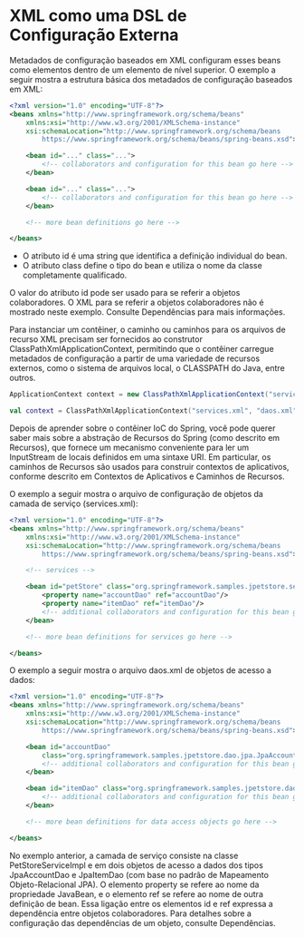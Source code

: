 # XML como uma DSL de Configuração Externa

Metadados de configuração baseados em XML configuram esses beans como elementos <bean/> dentro de um elemento <beans/> de nível superior. O exemplo a seguir mostra a estrutura básica dos metadados de configuração baseados em XML:

```xml
<?xml version="1.0" encoding="UTF-8"?>
<beans xmlns="http://www.springframework.org/schema/beans"
	xmlns:xsi="http://www.w3.org/2001/XMLSchema-instance"
	xsi:schemaLocation="http://www.springframework.org/schema/beans
		https://www.springframework.org/schema/beans/spring-beans.xsd">

	<bean id="..." class="...">
		<!-- collaborators and configuration for this bean go here -->
	</bean>

	<bean id="..." class="...">
		<!-- collaborators and configuration for this bean go here -->
	</bean>

	<!-- more bean definitions go here -->

</beans>
```

* O atributo id é uma string que identifica a definição individual do bean.
* O atributo class define o tipo do bean e utiliza o nome da classe completamente qualificado.

O valor do atributo id pode ser usado para se referir a objetos colaboradores. O XML para se referir a objetos colaboradores não é mostrado neste exemplo. Consulte Dependências para mais informações.

Para instanciar um contêiner, o caminho ou caminhos para os arquivos de recurso XML precisam ser fornecidos ao construtor ClassPathXmlApplicationContext, permitindo que o contêiner carregue metadados de configuração a partir de uma variedade de recursos externos, como o sistema de arquivos local, o CLASSPATH do Java, entre outros.


```java
ApplicationContext context = new ClassPathXmlApplicationContext("services.xml", "daos.xml");
```

```kotlin
val context = ClassPathXmlApplicationContext("services.xml", "daos.xml")
```

Depois de aprender sobre o contêiner IoC do Spring, você pode querer saber mais sobre a abstração de Recursos do Spring (como descrito em Recursos), que fornece um mecanismo conveniente para ler um InputStream de locais definidos em uma sintaxe URI. Em particular, os caminhos de Recursos são usados para construir contextos de aplicativos, conforme descrito em Contextos de Aplicativos e Caminhos de Recursos.

O exemplo a seguir mostra o arquivo de configuração de objetos da camada de serviço (services.xml):

```xml
<?xml version="1.0" encoding="UTF-8"?>
<beans xmlns="http://www.springframework.org/schema/beans"
	xmlns:xsi="http://www.w3.org/2001/XMLSchema-instance"
	xsi:schemaLocation="http://www.springframework.org/schema/beans
		https://www.springframework.org/schema/beans/spring-beans.xsd">

	<!-- services -->

	<bean id="petStore" class="org.springframework.samples.jpetstore.services.PetStoreServiceImpl">
		<property name="accountDao" ref="accountDao"/>
		<property name="itemDao" ref="itemDao"/>
		<!-- additional collaborators and configuration for this bean go here -->
	</bean>

	<!-- more bean definitions for services go here -->

</beans>
```

O exemplo a seguir mostra o arquivo daos.xml de objetos de acesso a dados:

```xml
<?xml version="1.0" encoding="UTF-8"?>
<beans xmlns="http://www.springframework.org/schema/beans"
	xmlns:xsi="http://www.w3.org/2001/XMLSchema-instance"
	xsi:schemaLocation="http://www.springframework.org/schema/beans
		https://www.springframework.org/schema/beans/spring-beans.xsd">

	<bean id="accountDao"
		class="org.springframework.samples.jpetstore.dao.jpa.JpaAccountDao">
		<!-- additional collaborators and configuration for this bean go here -->
	</bean>

	<bean id="itemDao" class="org.springframework.samples.jpetstore.dao.jpa.JpaItemDao">
		<!-- additional collaborators and configuration for this bean go here -->
	</bean>

	<!-- more bean definitions for data access objects go here -->

</beans>
```
No exemplo anterior, a camada de serviço consiste na classe PetStoreServiceImpl e em dois objetos de acesso a dados dos tipos JpaAccountDao e JpaItemDao (com base no padrão de Mapeamento Objeto-Relacional JPA). O elemento property se refere ao nome da propriedade JavaBean, e o elemento ref se refere ao nome de outra definição de bean. Essa ligação entre os elementos id e ref expressa a dependência entre objetos colaboradores. Para detalhes sobre a configuração das dependências de um objeto, consulte Dependências.
